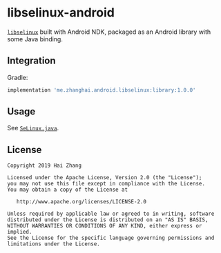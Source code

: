# libselinux-android

[`libselinux`](https://android.googlesource.com/platform/external/libselinux/) built with Android NDK, packaged as an Android library with some Java binding.

## Integration

Gradle:

```gradle
implementation 'me.zhanghai.android.libselinux:library:1.0.0'
```

## Usage

See [`SeLinux.java`](library/src/main/java/me/zhanghai/android/libselinux/SeLinux.java).

## License

    Copyright 2019 Hai Zhang

    Licensed under the Apache License, Version 2.0 (the "License");
    you may not use this file except in compliance with the License.
    You may obtain a copy of the License at

       http://www.apache.org/licenses/LICENSE-2.0

    Unless required by applicable law or agreed to in writing, software
    distributed under the License is distributed on an "AS IS" BASIS,
    WITHOUT WARRANTIES OR CONDITIONS OF ANY KIND, either express or implied.
    See the License for the specific language governing permissions and
    limitations under the License.
